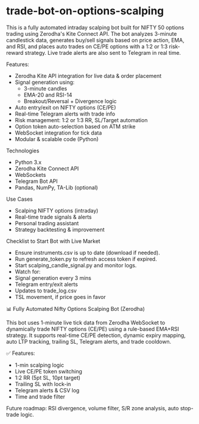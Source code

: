 # trade-bot-on-options-scalping

This is a fully automated intraday scalping bot built for NIFTY 50 options trading using Zerodha's Kite Connect API. The bot analyzes 3-minute candlestick data, generates buy/sell signals based on price action, EMA, and RSI, and places auto trades on CE/PE options with a 1:2 or 1:3 risk-reward strategy. Live trade alerts are also sent to Telegram in real time.

Features:

- Zerodha Kite API integration for live data & order placement
- Signal generation using:
  - 3-minute candles
  - EMA-20 and RSI-14
  - Breakout/Reversal + Divergence logic
- Auto entry/exit on NIFTY options (CE/PE)
- Real-time Telegram alerts with trade info
- Risk management: 1:2 or 1:3 RR, SL/Target automation
- Option token auto-selection based on ATM strike
- WebSocket integration for tick data
- Modular & scalable code (Python)

Technologies

- Python 3.x
- Zerodha Kite Connect API
- WebSockets
- Telegram Bot API
- Pandas, NumPy, TA-Lib (optional)

Use Cases

- Scalping NIFTY options (intraday)
- Real-time trade signals & alerts
- Personal trading assistant
- Strategy backtesting & improvement

Checklist to Start Bot with Live Market

- Ensure instruments.csv is up to date (download if needed).
- Run generate_token.py to refresh access token if expired.
- Start scalping_candle_signal.py and monitor logs.
- Watch for:
- Signal generation every 3 mins
- Telegram entry/exit alerts
- Updates to trade_log.csv
- TSL movement, if price goes in favor

📊 Fully Automated Nifty Options Scalping Bot (Zerodha)

This bot uses 1-minute live tick data from Zerodha WebSocket to dynamically trade NIFTY options (CE/PE) using a rule-based EMA+RSI strategy. It supports real-time CE/PE detection, dynamic expiry mapping, auto LTP tracking, trailing SL, Telegram alerts, and trade cooldown.

✅ Features:

- 1-min scalping logic
- Live CE/PE token switching
- 1:2 RR (5pt SL, 10pt target)
- Trailing SL with lock-in
- Telegram alerts & CSV log
- Time and trade filter

Future roadmap: RSI divergence, volume filter, S/R zone analysis, auto stop-trade logic.
